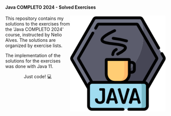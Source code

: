 <h4 align="left">Java COMPLETO 2024 - Solved Exercises</h4>

<img src="/resources/java_logo.png" min-width="300px" max-width="300px" width="300px" align="right">

<p align="left">This repository contains my solutions to the exercises from the 'Java COMPLETO 2024' course, instructed by Nelio Alves. The solutions are organized by exercise lists.</p>

<p align="left">The implementation of the solutions for the exercises was done with Java 11.</p>

<p align="center">Just code! 💻</p>
